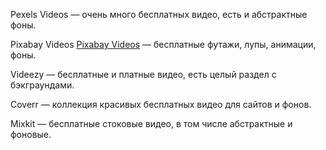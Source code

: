 Pexels Videos
 — очень много бесплатных видео, есть и абстрактные фоны.

Pixabay Videos [Pixabay Videos](https://pixabay.com/videos/)
 — бесплатные футажи, лупы, анимации, фоны.

Videezy
 — бесплатные и платные видео, есть целый раздел с бэкграундами.

Coverr
 — коллекция красивых бесплатных видео для сайтов и фонов.

Mixkit
 — бесплатные стоковые видео, в том числе абстрактные и фоновые.
